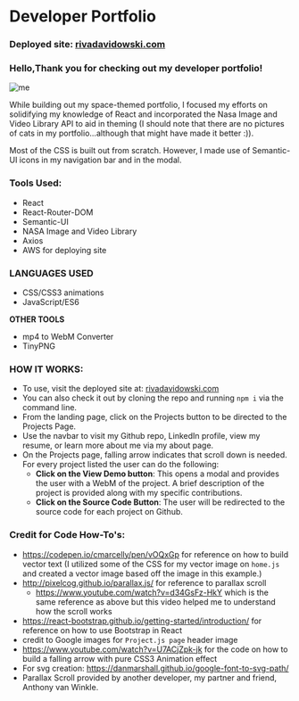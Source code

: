 # Developer Portfolio

### Deployed site: [rivadavidowski.com](https://www.rivadavidowski.com/)

### Hello,Thank you for checking out my developer portfolio!

![me](https://media.giphy.com/media/tPVEVc5Qjqcyxj1Ain/giphy.gif)

While building out my space-themed portfolio, I focused my efforts on solidifying my knowledge of React and incorporated the Nasa Image and Video Library API to aid in theming (I should note that there are no pictures of cats in my portfolio...although that might have made it better :)).

Most of the CSS is built out from scratch. However, I made use of Semantic-UI icons in my navigation bar and in the modal.


### Tools Used:

* React
* React-Router-DOM
* Semantic-UI 
* NASA Image and Video Library
* Axios
* AWS for deploying site

### LANGUAGES USED

* CSS/CSS3 animations
* JavaScript/ES6

**OTHER TOOLS**

-  mp4 to WebM Converter
-  TinyPNG

### HOW IT WORKS:

- To use, visit the deployed site at: [rivadavidowski.com](https://www.rivadavidowski.com/)
- You can also check it out by cloning the repo and running `npm i` via the command line. 
- From the landing page, click on the Projects button to be directed to the Projects Page.
- Use the navbar to visit my Github repo, LinkedIn profile, view my resume, or learn more about me via my about page.
- On the Projects page, falling arrow indicates that scroll down is needed. For every project listed the user can do the following:
    - **Click on the View Demo button**: This opens a modal and provides the user with a WebM of the project. A brief description of the project is provided along with my specific contributions.
    - **Click on the Source Code Button**: The user will be redirected to the source code for each project on Github.

      
### Credit for Code How-To's:

* https://codepen.io/cmarcelly/pen/vOQxGp for reference on how to build vector text (I utilized some of the CSS for my vector image on `home.js` and created a vector image based off the image in this example.)
* http://pixelcog.github.io/parallax.js/ for reference to parallax scroll 
  * https://www.youtube.com/watch?v=d34GsFz-HkY which is the same reference as above but this video helped me to understand how the scroll works
* https://react-bootstrap.github.io/getting-started/introduction/ for reference on how to use Bootstrap in React
* credit to Google images for `Project.js page` header image
* https://www.youtube.com/watch?v=U7ACjZpk-jk for the code on how to build a falling arrow with pure CSS3 Animation effect
* For svg creation: https://danmarshall.github.io/google-font-to-svg-path/
* Parallax Scroll provided by another developer, my partner and friend, Anthony van Winkle.
